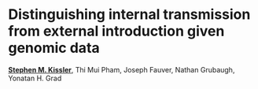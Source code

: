 # Distinguishing internal transmission from external introduction given genomic data

[__Stephen M. Kissler__](mailto:skissler@hsph.harvard.edu), Thi Mui Pham, Joseph Fauver, Nathan Grubaugh, Yonatan H. Grad

